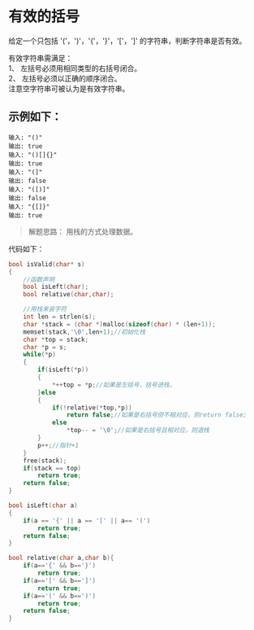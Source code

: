 # 有效的括号

给定一个只包括 '('，')'，'{'，'}'，'['，']' 的字符串，判断字符串是否有效。

有效字符串需满足：  
  1、 左括号必须用相同类型的右括号闭合。  
  2、 左括号必须以正确的顺序闭合。  
注意空字符串可被认为是有效字符串。

## 示例如下：

```chameleon
输入: "()"
输出: true
输入: "()[]{}"
输出: true
输入: "(]"
输出: false
输入: "([)]"
输出: false
输入: "{[]}"
输出: true
```

>解题思路：
用栈的方式处理数据。

代码如下：
``` c
bool isValid(char* s) 
{
    //函数声明
    bool isLeft(char);
    bool relative(char,char);

    //用栈来装字符
    int len = strlen(s);
    char *stack = (char *)malloc(sizeof(char) * (len+1));
    memset(stack,'\0',len+1);//初始化栈
    char *top = stack;
    char *p = s;
    while(*p)
    {
        if(isLeft(*p))
        {
            *++top = *p;//如果是左括号，括号进栈，
        }else
        {
            if(!relative(*top,*p))
                return false;//如果是右括号但不相对应，则return false;
            else
                *top-- = '\0';//如果是右括号且相对应，则退栈
        }
        p++;//指针+1
    }
    free(stack);
    if(stack == top)
        return true;
    return false;
}

bool isLeft(char a)
{
    if(a == '{' || a == '[' || a== '(')
        return true;
    return false;
}

bool relative(char a,char b){
    if(a=='{' && b=='}')
        return true;
    if(a=='[' && b==']')
        return true;
    if(a=='(' && b==')')
        return true;
    return false;
}
```